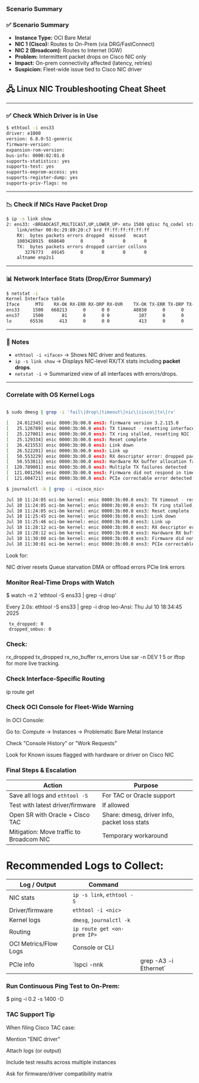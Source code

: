 
### Scenario Summary

### ✅ Scenario Summary

- **Instance Type:** OCI Bare Metal  
- **NIC 1 (Cisco):** Routes to On-Prem (via DRG/FastConnect)  
- **NIC 2 (Broadcom):** Routes to Internet (IGW)  
- **Problem:** Intermittent packet drops on Cisco NIC only  
- **Impact:** On-prem connectivity affected (latency, retries)  
- **Suspicion:** Fleet-wide issue tied to Cisco NIC driver  

## 🖧 Linux NIC Troubleshooting Cheat Sheet

---

### ✅ Check Which Driver is in Use

```bash
$ ethtool -i ens33
driver: e1000
version: 6.8.0-51-generic
firmware-version: 
expansion-rom-version: 
bus-info: 0000:02:01.0
supports-statistics: yes
supports-test: yes
supports-eeprom-access: yes
supports-register-dump: yes
supports-priv-flags: no
```

---

### 📉 Check if NICs Have Packet Drop

```bash
$ ip -s link show
2: ens33: <BROADCAST,MULTICAST,UP,LOWER_UP> mtu 1500 qdisc fq_codel state UP mode DEFAULT group default qlen 1000
    link/ether 00:0c:29:89:20:c7 brd ff:ff:ff:ff:ff:ff
    RX:  bytes packets errors dropped  missed   mcast           
    1003428915  668640      0       0       0       0 
    TX:  bytes packets errors dropped carrier collsns           
       3276773   49145      0       0       0       0 
    altname enp2s1
```

---

### 📊 Network Interface Stats (Drop/Error Summary)

```bash
$ netstat -i 
Kernel Interface table
Iface      MTU    RX-OK RX-ERR RX-DRP RX-OVR    TX-OK TX-ERR TX-DRP TX-OVR Flg
ens33     1500   668213      0      0 0         48830      0      0      0 BMRU
ens37     1500       81      0      0 0           107      0      0      0 BMRU
lo       65536      413      0      0 0           413      0      0      0 LRU
```

---

### 🧠 Notes

- `ethtool -i <iface>` → Shows NIC driver and features.
- `ip -s link show` → Displays NIC-level RX/TX stats including **packet drops**.
- `netstat -i` → Summarized view of all interfaces with errors/drops.

---

### Correlate with OS Kernel Logs
```bash

$ sudo dmesg | grep -i 'fail\|drop\|timeout\|nic\|cisco\|tx\|rx'

[   24.012345] enic 0000:3b:00.0 ens3: firmware version 3.2.115.0
[   25.126789] enic 0000:3b:00.0 ens3: TX timeout - resetting interface
[   25.127001] enic 0000:3b:00.0 ens3: TX ring stalled, resetting NIC
[   25.129334] enic 0000:3b:00.0 ens3: Reset complete
[   26.421553] enic 0000:3b:00.0 ens3: Link down
[   26.522201] enic 0000:3b:00.0 ens3: Link up
[   50.553229] enic 0000:3b:00.0 ens3: RX descriptor error: dropped packet
[   50.553811] enic 0000:3b:00.0 ens3: Hardware RX buffer allocation failed
[  120.789001] enic 0000:3b:00.0 ens3: Multiple TX failures detected
[  121.001256] enic 0000:3b:00.0 ens3: Firmware did not respond in time
[  121.004721] enic 0000:3b:00.0 ens3: PCIe correctable error detected
```

```bash
$ journalctl -k | grep -i <cisco_nic>

Jul 10 11:24:05 oci-bm kernel: enic 0000:3b:00.0 ens3: TX timeout - resetting interface
Jul 10 11:24:05 oci-bm kernel: enic 0000:3b:00.0 ens3: TX ring stalled, resetting NIC
Jul 10 11:24:05 oci-bm kernel: enic 0000:3b:00.0 ens3: Reset complete
Jul 10 11:25:45 oci-bm kernel: enic 0000:3b:00.0 ens3: Link down
Jul 10 11:25:46 oci-bm kernel: enic 0000:3b:00.0 ens3: Link up
Jul 10 11:28:12 oci-bm kernel: enic 0000:3b:00.0 ens3: RX descriptor error: dropped packet
Jul 10 11:28:12 oci-bm kernel: enic 0000:3b:00.0 ens3: Hardware RX buffer allocation failed
Jul 10 11:30:00 oci-bm kernel: enic 0000:3b:00.0 ens3: Firmware did not respond in time
Jul 10 11:30:01 oci-bm kernel: enic 0000:3b:00.0 ens3: PCIe correctable error detected

```

Look for:

NIC driver resets
Queue starvation
DMA or offload errors
PCIe link errors

### Monitor Real-Time Drops with Watch
$ watch -n 2 'ethtool -S ens33 | grep -i drop' 

Every 2.0s: ethtool -S ens33 | grep -i drop              leo-Ansi: Thu Jul 10 18:34:45 2025

     tx_dropped: 0
     dropped_smbus: 0

### Check:

rx_dropped
tx_dropped
rx_no_buffer
rx_errors
Use sar -n DEV 1 5 or iftop for more live tracking.

### Check Interface-Specific Routing
ip route get <on-prem-ip>


### Check OCI Console for Fleet-Wide Warning

In OCI Console:

Go to: Compute → Instances → Problematic Bare Metal Instance

Check "Console History" or "Work Requests"

Look for Known issues flagged with hardware or driver on Cisco NIC

### Final Steps & Escalation

| Action                                   | Purpose                                      |
| ---------------------------------------- | -------------------------------------------- |
| Save all logs and `ethtool -S`           | For TAC or Oracle support                    |
| Test with latest driver/firmware         | If allowed                                   |
| Open SR with Oracle + Cisco TAC          | Share: dmesg, driver info, packet loss stats |
| Mitigation: Move traffic to Broadcom NIC | Temporary workaround                         |

# Recommended Logs to Collect:

| Log / Output          | Command                     |                        |
| --------------------- | --------------------------- | ---------------------- |
| NIC stats             | `ip -s link`, `ethtool -S`  |                        |
| Driver/firmware       | `ethtool -i <nic>`          |                        |
| Kernel logs           | `dmesg`, `journalctl -k`    |                        |
| Routing               | `ip route get <on-prem IP>` |                        |
| OCI Metrics/Flow Logs | Console or CLI              |                        |
| PCIe info             | \`lspci -nnk                | grep -A3 -i Ethernet\` |


### Run Continuous Ping Test to On-Prem:
$ ping <on-prem-IP> -i 0.2 -s 1400 -D

### TAC Support Tip
When filing Cisco TAC case:

Mention "ENIC driver"

Attach logs (or output)

Include test results across multiple instances

Ask for firmware/driver compatibility matrix

